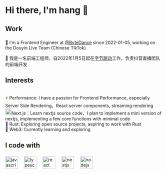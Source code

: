 <h1 align="left">Hi there, I'm hang 👋 </h1>

###

<h2 align="left">Work</h2>

###

<p align="left">💼 I'm a Frontend Engineer at <a href='https://www.bytedance.com/en/'>@ByteDance</a> since 2022-01-05, working on the Douyin Live Team (Chinese TikTok) </p>
<p align="left">💼 我是一名前端工程师，自2022年1月5日起在<a href='https://www.bytedance.com/en/'>字节跳动</a>工作，负责抖音直播团队的前端开发 </p>

<h2 align="left">Interests</h2>
<p align="left">
<br>⚡ Performance: I have a passion for Frontend Performance, especially Server Side Rendering，React server components, streaming rendering
<br><img src="https://avatars.githubusercontent.com/u/14985020?s=48&v=4" height="20" alt="next.js"  />Next.js：Learn nextjs source code，I plan to implement a mini version of nextjs, implementing a few core functions with minimal code
<br>🦀 Rust: Exploring open source projects, aspiring to work with Rust<br>🔗 Web3: Currently learning and exploring
</p>

###

<h2 align="left">I code with</h2>

###

<div align="left">
  <img src="https://cdn.jsdelivr.net/gh/devicons/devicon/icons/javascript/javascript-original.svg" height="40" alt="javascript logo"  />
  <img width="12" />
  <img src="https://cdn.jsdelivr.net/gh/devicons/devicon/icons/typescript/typescript-original.svg" height="40" alt="typescript logo"  />
  <img width="12" />
  <img src="https://cdn.jsdelivr.net/gh/devicons/devicon/icons/react/react-original.svg" height="40" alt="react logo"  />
  <img width="12" />
  <img src="https://cdn.jsdelivr.net/gh/devicons/devicon/icons/nextjs/nextjs-original.svg" height="40" alt="nextjs logo"  />
  <img width="12" />
  <img src="https://cdn.jsdelivr.net/gh/devicons/devicon/icons/nodejs/nodejs-original.svg" height="40" alt="nodejs logo"  />
  <img width="12" />
</div>

###